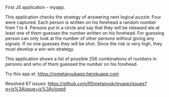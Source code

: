 First JS application - myapp.

This application checks the strategy of answering next logical puzzle: Four were captured. Each person is written on his forehead a random number from 1 to 4. Persons put in a circle and say that they will be released ate at least one of them guesses the number written on his forehead. For guessing person can only look at the number of other persons without giving any signals. If no one guesses they will be shot. Since the risk is very high, they must develop a win-win strategy.


This application shows a list of possible 256 combinations of numbers in persons and who of them guessed the number on his forehead.

Try this app at: https://rsmetanyukapp.herokuapp.com

Resolved 67 issues: https://github.com/RSmetanyuk/myapp/issues?q=is%3Aissue+is%3Aclosed